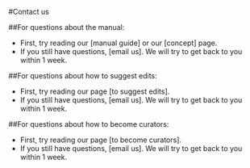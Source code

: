 #Contact us

##For questions about the manual:

- First, try reading our [manual guide] or our [concept] page.
- If you still have questions, [email us]. We will try to get back to you within 1 week.

##For questions about how to suggest edits:

- First, try reading our page [to suggest edits].
- If you still have questions, [email us]. We will try to get back to you within 1 week.

##For questions about how to become curators:

- First, try reading our page [to become curators].
- If you still have questions, [email us]. We will try to get back to you within 1 week.